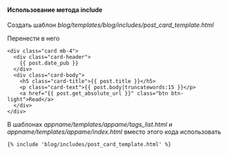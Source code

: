 #### Использование метода include

Создать шаблон _blog/templates/blog/includes/post_card_template.html_

Перенести в него
```
<div class="card mb-4">
  <div class="card-header">
    {{ post.date_pub }}
  </div>
  <div class="card-body">
    <h5 class="card-title">{{ post.title }}</h5>
    <p class="card-text">{{ post.body|truncatewords:15 }}</p>
    <a href="{{ post.get_absolute_url }}" class="btn btn-light">Read</a>
  </div>
</div>
```
В шаблонах _appname/templates/appame/tags_list.html_ и _appname/templates/appame/index.html_ вместо этого кода использовать
```
{% include 'blog/includes/post_card_template.html' %}
```
